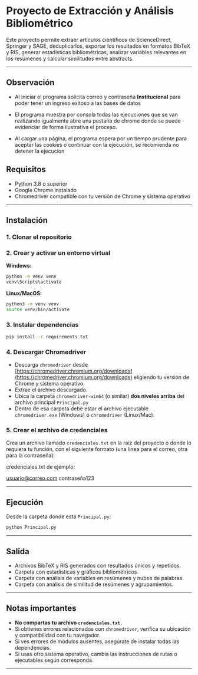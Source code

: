 
# Proyecto de Extracción y Análisis Bibliométrico

Este proyecto permite extraer artículos científicos de ScienceDirect, 
Springer y SAGE, deduplicarlos, exportar los resultados en formatos BibTeX y RIS, 
generar estadísticas bibliométricas, analizar variables relevantes en los resúmenes 
y calcular similitudes entre abstracts.

---
## Observación

- Al iniciar el programa solicita correo y contraseña **Institucional**
para poder tener un ingreso exitoso a las bases de datos

- El programa muestra por consola todas las ejecuciones que se van realizando
igualmente abre una pestaña de chrome donde se puede evidenciar de forma ilustrativa
el proceso.

- Al cargar una página, el programa espera por un tiempo prudente para aceptar las 
cookies o continuar con la ejecución, se recomienda no detener la ejecucion

## Requisitos

- Python 3.8 o superior
- Google Chrome instalado
- Chromedriver compatible con tu versión de Chrome y sistema operativo

---

## Instalación

### 1. Clonar el repositorio

### 2. Crear y activar un entorno virtual

**Windows:**
```bash
python -m venv venv
venv\Scripts\activate
```
**Linux/MacOS:**
```bash
python3 -m venv venv
source venv/bin/activate
```
### 3. Instalar dependencias

```bash
pip install -r requirements.txt
```
### 4. Descargar Chromedriver

- Descarga `chromedriver` desde [https://chromedriver.chromium.org/downloads](https://chromedriver.chromium.org/downloads) eligiendo tu versión de Chrome y sistema operativo.
- Extrae el archivo descargado.
- Ubica la carpeta `chromedriver-win64` (o similar) **dos niveles arriba** del archivo principal `Principal.py`
- Dentro de esa carpeta debe estar el archivo ejecutable `chromedriver.exe` (Windows) o `chromedriver` (Linux/Mac).

### 5. Crear el archivo de credenciales

Crea un archivo llamado `credenciales.txt` en la raíz del proyecto o donde lo requiera tu función, con el siguiente formato (una línea para el correo, otra para la contraseña):

credenciales.txt de ejemplo:

usuario@correo.com
contraseña123

---


## Ejecución

Desde la carpeta donde está `Principal.py`:

```bash
python Principal.py
```

---

## Salida

- Archivos BibTeX y RIS generados con resultados únicos y repetidos.
- Carpeta con estadísticas y gráficos bibliométricos.
- Carpeta con análisis de variables en resúmenes y nubes de palabras.
- Carpeta con análisis de similitud de resúmenes y agrupamientos.

---

## Notas importantes

- **No compartas tu archivo `credenciales.txt`.**
- Si obtienes errores relacionados con `chromedriver`, verifica su ubicación y compatibilidad con tu navegador.
- Si ves errores de módulos ausentes, asegúrate de instalar todas las dependencias.
- Si usas otro sistema operativo, cambia las instrucciones de rutas o ejecutables según corresponda.

---
